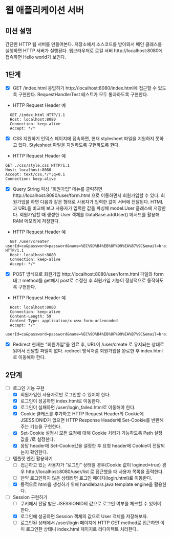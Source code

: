 # 웹 애플리케이션 서버
## 미션 설명
간단한 HTTP 웹 서버를 만들어본다.
저장소에서 소스코드를 받아와서 메인 클래스를 실행하면 HTTP 서버가 실행된다. 웹브라우저로 로컬 서버 http://localhost:8080에 접속하면 Hello world가 보인다.


## 1단계
- [x] GET /index.html 응답하기
   http://localhost:8080/index.html에 접근할 수 있도록 구현한다.
   RequestHandlerTest 테스트가 모두 통과하도록 구현한다.

* HTTP Request Header 예
```
  GET /index.html HTTP/1.1
  Host: localhost:8080
  Connection: keep-alive
  Accept: */*
```


- [x] CSS 지원하기
   인덱스 페이지에 접속하면, 현재 stylesheet 파일을 지원하지 못하고 있다. Stylesheet 파일을 지원하도록 구현하도록 한다.

* HTTP Request Header 예
```
GET ./css/style.css HTTP/1.1
Host: localhost:8080
Accept: text/css,*/*;q=0.1
Connection: keep-alive
```


- [x] Query String 파싱
   “회원가입” 메뉴를 클릭하면 http://localhost:8080/user/form.html 으로 이동하면서 회원가입할 수 있다.
   회원가입을 하면 다음과 같은 형태로 사용자가 입력한 값이 서버에 전달된다.
   HTML과 URL을 비교해 보고 사용자가 입력한 값을 파싱해 model.User 클래스에 저장한다.
   회원가입할 때 생성한 User 객체를 DataBase.addUser() 메서드를 활용해 RAM 메모리에 저장한다.

* HTTP Request Header 예

```
  GET /user/create?userId=cu&password=password&name=%EC%9D%B4%EB%8F%99%EA%B7%9C&email=brainbackdoor%40gmail.com HTTP/1.1
  Host: localhost:8080
  Connection: keep-alive
  Accept: */*
```


- [x] POST 방식으로 회원가입
   http://localhost:8080/user/form.html 파일의 form 태그 method를 get에서 post로 수정한 후 회원가입 기능이 정상적으로 동작하도록 구현한다.
* HTTP Request Header 예
```  POST /user/create HTTP/1.1
  Host: localhost:8080
  Connection: keep-alive
  Content-Length: 59
  Content-Type: application/x-www-form-urlencoded
  Accept: */*

userId=cu&password=password&name=%EC%9D%B4%EB%8F%99%EA%B7%9C&email=brainbackdoor%40gmail.com
```

- [x] Redirect
   현재는 “회원가입”을 완료 후, URL이 /user/create 로 유지되는 상태로 읽어서 전달할 파일이 없다. redirect 방식처럼 회원가입을 완료한 후 index.html로 이동해야 한다.

  
## 2단계
- [ ] 로그인 기능 구현
  - [x] 회원가입한 사용자로만 로그인할 수 있어야 한다.
  - [x] 로그인이 성공하면 index.html로 이동한다.
  - [x] 로그인이 실패하면 /user/login_failed.html로 이동해야 한다.
  - [x] Cookie 클래스를 추가하고 HTTP Request Header의 Cookie에 JSESSIONID가 없으면 HTTP Response Header에 Set-Cookie를 반환해주는 기능을 구현한다.
  - [x] Set-Cookie 설정시 모든 요청에 대해 Cookie 처리가 가능하도록 Path 설정 값을 /로 설정한다.
  - [x] 응답 header에 Set-Cookie값을 설정한 후 요청 header에 Cookie이 전달되는지 확인한다.

- [ ] 템플릿 엔진 활용하기
  - [ ] 접근하고 있는 사용자가 “로그인” 상태일 경우(Cookie 값이 logined=true) 경우 http://localhost:8080/user/list 로 접근했을 때 사용자 목록을 출력한다.
  - [ ] 만약 로그인하지 않은 상태라면 로그인 페이지(login.html)로 이동한다. 
  - [x] 동적으로 html을 생성하기 위해 handlebars.java template engine을 활용한다.

- [ ] Session 구현하기
  - [ ] 쿠키에서 전달 받은 JSESSIONID의 값으로 로그인 여부를 체크할 수 있어야 한다.
  - [x] 로그인에 성공하면 Session 객체의 값으로 User 객체를 저장해보자.
  - [ ] 로그인된 상태에서 /user/login 페이지에 HTTP GET method로 접근하면 이미 로그인한 상태니 index.html 페이지로 리다이렉트 처리한다.
